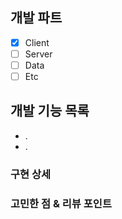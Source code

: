 ## 개발 파트

- [x] Client
- [ ] Server
- [ ] Data
- [ ] Etc

## 개발 기능 목록

- .
- .

### 구현 상세

### 고민한 점 & 리뷰 포인트
